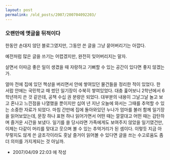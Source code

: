 ```yaml
---
layout: post
permalink: /old_posts/2007/200704092203/
---
```


### 오랜만에 옛글을 뒤적이다

한동안 손대지 않던 블로그였지만, 그동안 쓴 글을 그냥 묻어버리기는 아깝다.

예전처럼 많은 글을 쓰기는 어렵겠지만, 완전히 잊어버리지는 말자.

살면서 이따금 좋은 일이 생겼을 때 자랑하고 기뻐할 수 있는 공간이 있다면 좋지 않겠는가.



얼마 전에 집에 있던 책상을 버리면서 안에 쌓여있던 물건들을 정리한 적이 있었다.
한 서랍 안에는 국민학교 때 썼던 일기장이 수북히 쌓여있었다.
대충 훑어보니 2학년에서 6학년까지 쓴 것 같은데, 공책 수십 권 분량은 되었다.
대부분의 내용이 그날그날 놀고 보고 혼나고 느낀점을 나열했을 뿐이지만 
십여 년 지난 오늘에 와서는 그때를 추억할 수 있는 소중한 자료가 되었다.
마침 간만에 집에 돌아와있던 누나가 엄마를 불러 함께 일기장을 읽어보았는데,
문장 하나 표현 하나 읽어가면서 어떤 때는 깔깔대고 어떤 때는 감탄하며 즐거운 시간을 보냈다.
일기를 쓸 당시라면 가족에게도 보여주지 않았을 일기였건만, 
이제는 다같이 머리를 맞대고 웃으며 볼 수 있는 추억거리가 된 셈이다.
이렇듯 지금 아무렇지도 않게 쓴 글조각이라도 훗날 즐거이 읽어볼 수 있다면
글을 쓰는 수고로움도 좀 더 의미를 가지게되는 것 아닐까.





- 2007/04/09 22:03 에 작성